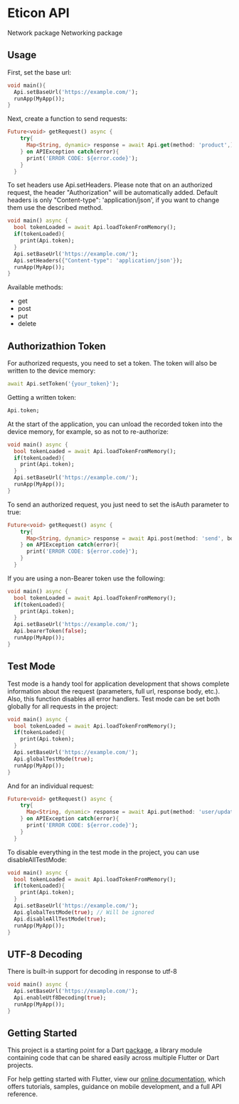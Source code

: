 # Eticon API
Network package
Networking package

## Usage

First, set the base url:
```dart
void main(){
  Api.setBaseUrl('https://example.com/');
  runApp(MyApp());
}
```

Next, create a function to send requests:
```dart
Future<void> getRequest() async {
    try{
      Map<String, dynamic> response = await Api.get(method: 'product',);
    } on APIException catch(error){
      print('ERROR CODE: ${error.code}');
    }
  }
  ```

To set headers use Api.setHeaders. Please note that on an authorized request, the header "Authorization" will be automatically added. Default headers is only "Content-type": 'application/json', if you want to change them use the described method.
```dart
void main() async {
  bool tokenLoaded = await Api.loadTokenFromMemory();
  if(tokenLoaded){
    print(Api.token);
  }
  Api.setBaseUrl('https://example.com/');
  Api.setHeaders({"Content-type": 'application/json'});
  runApp(MyApp());
}
```
Available methods:
  * get
  * post
  * put
  * delete

## Authorizathion Token


For authorized requests, you need to set a token. The token will also be written to the device memory:
```dart
await Api.setToken('{your_token}');
```

Getting a written token:
```dart
Api.token;
```

At the start of the application, you can unload the recorded token into the device memory, for example, so as not to re-authorize:
```dart
void main() async {
  bool tokenLoaded = await Api.loadTokenFromMemory();
  if(tokenLoaded){
    print(Api.token);
  }
  Api.setBaseUrl('https://example.com/');
  runApp(MyApp());
}
```

To send an authorized request, you just need to set the isAuth parameter to true:
```dart
Future<void> getRequest() async {
    try{
      Map<String, dynamic> response = await Api.post(method: 'send', body:{'count': 1}, isAuth: true);
    } on APIException catch(error){
      print('ERROR CODE: ${error.code}');
    }
  }
  ```
If you are using a non-Bearer token use the following:
```dart
void main() async {
  bool tokenLoaded = await Api.loadTokenFromMemory();
  if(tokenLoaded){
    print(Api.token);
  }
  Api.setBaseUrl('https://example.com/');
  Api.bearerToken(false);
  runApp(MyApp());
}
```

## Test Mode
Test mode is a handy tool for application development that shows complete information about the request (parameters, full url, response body, etc.). Also, this function disables all error handlers. 
Test mode can be set both globally for all requests in the project:
```dart
void main() async {
  bool tokenLoaded = await Api.loadTokenFromMemory();
  if(tokenLoaded){
    print(Api.token);
  }
  Api.setBaseUrl('https://example.com/');
  Api.globalTestMode(true);
  runApp(MyApp());
}
```

And for an individual request:
```dart
Future<void> getRequest() async {
    try{
      Map<String, dynamic> response = await Api.put(method: 'user/update', body:{'first_name': 'Andrew'}, isAuth: true, testMode: true);
    } on APIException catch(error){
      print('ERROR CODE: ${error.code}');
    }
  }
```
To disable everything in the test mode in the project, you can use disableAllTestMode:
```dart
void main() async {
  bool tokenLoaded = await Api.loadTokenFromMemory();
  if(tokenLoaded){
    print(Api.token);
  }
  Api.setBaseUrl('https://example.com/');
  Api.globalTestMode(true); // Will be ignored
  Api.disableAllTestMode(true);
  runApp(MyApp());
}
```
## UTF-8 Decoding

There is built-in support for decoding in response to utf-8
```dart
void main() async {
  Api.setBaseUrl('https://example.com/');
  Api.enableUtf8Decoding(true);
  runApp(MyApp());
}
```


## Getting Started

This project is a starting point for a Dart
[package](https://flutter.dev/developing-packages/),
a library module containing code that can be shared easily across
multiple Flutter or Dart projects.

For help getting started with Flutter, view our 
[online documentation](https://flutter.dev/docs), which offers tutorials, 
samples, guidance on mobile development, and a full API reference.
